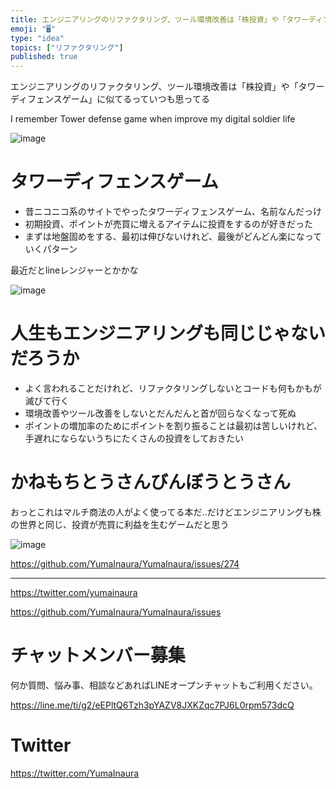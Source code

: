 ```yaml
---
title: エンジニアリングのリファクタリング、ツール環境改善は「株投資」や「タワーディフェンスゲーム」に似てるっていつも思ってる
emoji: "🖥"
type: "idea"
topics: ["リファクタリング"]
published: true
---
```


エンジニアリングのリファクタリング、ツール環境改善は「株投資」や「タワーディフェンスゲーム」に似てるっていつも思ってる

I remember Tower defense game when improve my digital soldier life 

![image](https://user-images.githubusercontent.com/13635059/50732451-175e6a00-11bf-11e9-9f85-322ed9ddb8fb.png)

# タワーディフェンスゲーム

- 昔ニコニコ系のサイトでやったタワーディフェンスゲーム、名前なんだっけ
- 初期投資、ポイントが売買に増えるアイテムに投資をするのが好きだった
- まずは地盤固めをする、最初は伸びないけれど、最後がどんどん楽になっていくパターン

最近だとlineレンジャーとかかな

 
![image](https://user-images.githubusercontent.com/13635059/50732502-d581f380-11bf-11e9-8a13-aab9c4454aee.png)

# 人生もエンジニアリングも同じじゃないだろうか

- よく言われることだけれど、リファクタリングしないとコードも何もかもが滅びて行く
- 環境改善やツール改善をしないとだんだんと首が回らなくなって死ぬ
- ポイントの増加率のためにポイントを割り振ることは最初は苦しいけれど、手遅れにならないうちにたくさんの投資をしておきたい

# かねもちとうさんびんぼうとうさん

おっとこれはマルチ商法の人がよく使ってる本だ‥だけどエンジニアリングも株の世界と同じ、投資が売買に利益を生むゲームだと思う

![image](https://user-images.githubusercontent.com/13635059/50732480-88058680-11bf-11e9-8658-21659d1acac0.png)

https://github.com/YumaInaura/YumaInaura/issues/274


---

https://twitter.com/yumainaura

https://github.com/YumaInaura/YumaInaura/issues









<!-- Update From Qiita API -->

# チャットメンバー募集


何か質問、悩み事、相談などあればLINEオープンチャットもご利用ください。

https://line.me/ti/g2/eEPltQ6Tzh3pYAZV8JXKZqc7PJ6L0rpm573dcQ





# Twitter


https://twitter.com/YumaInaura


<!-- Update From Qiita API -->


